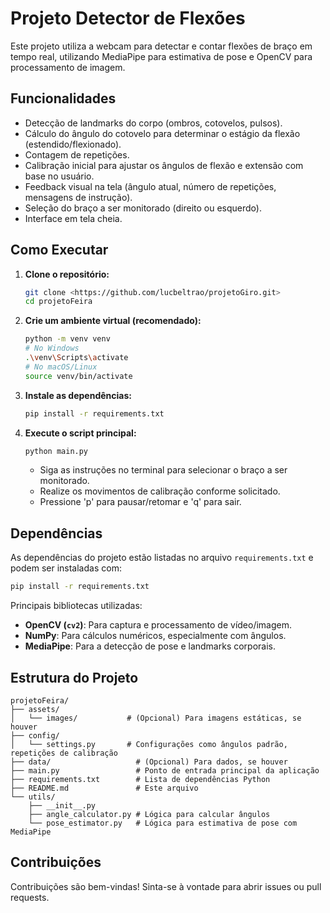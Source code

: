 # Projeto Detector de Flexões

Este projeto utiliza a webcam para detectar e contar flexões de braço em tempo real, utilizando MediaPipe para estimativa de pose e OpenCV para processamento de imagem.

## Funcionalidades

- Detecção de landmarks do corpo (ombros, cotovelos, pulsos).
- Cálculo do ângulo do cotovelo para determinar o estágio da flexão (estendido/flexionado).
- Contagem de repetições.
- Calibração inicial para ajustar os ângulos de flexão e extensão com base no usuário.
- Feedback visual na tela (ângulo atual, número de repetições, mensagens de instrução).
- Seleção do braço a ser monitorado (direito ou esquerdo).
- Interface em tela cheia.

## Como Executar

1.  **Clone o repositório:**
    ```bash
    git clone <https://github.com/lucbeltrao/projetoGiro.git>
    cd projetoFeira
    ```

2.  **Crie um ambiente virtual (recomendado):**
    ```bash
    python -m venv venv
    # No Windows
    .\venv\Scripts\activate
    # No macOS/Linux
    source venv/bin/activate
    ```

3.  **Instale as dependências:**
    ```bash
    pip install -r requirements.txt
    ```

4.  **Execute o script principal:**
    ```bash
    python main.py
    ```

    - Siga as instruções no terminal para selecionar o braço a ser monitorado.
    - Realize os movimentos de calibração conforme solicitado.
    - Pressione 'p' para pausar/retomar e 'q' para sair.

## Dependências

As dependências do projeto estão listadas no arquivo `requirements.txt` e podem ser instaladas com:

```bash
pip install -r requirements.txt
```

Principais bibliotecas utilizadas:

-   **OpenCV (`cv2`)**: Para captura e processamento de vídeo/imagem.
-   **NumPy**: Para cálculos numéricos, especialmente com ângulos.
-   **MediaPipe**: Para a detecção de pose e landmarks corporais.

## Estrutura do Projeto

```
projetoFeira/
├── assets/
│   └── images/           # (Opcional) Para imagens estáticas, se houver
├── config/
│   └── settings.py       # Configurações como ângulos padrão, repetições de calibração
├── data/                   # (Opcional) Para dados, se houver
├── main.py                 # Ponto de entrada principal da aplicação
├── requirements.txt        # Lista de dependências Python
├── README.md               # Este arquivo
└── utils/
    ├── __init__.py
    ├── angle_calculator.py # Lógica para calcular ângulos
    └── pose_estimator.py   # Lógica para estimativa de pose com MediaPipe
```

## Contribuições

Contribuições são bem-vindas! Sinta-se à vontade para abrir issues ou pull requests.
